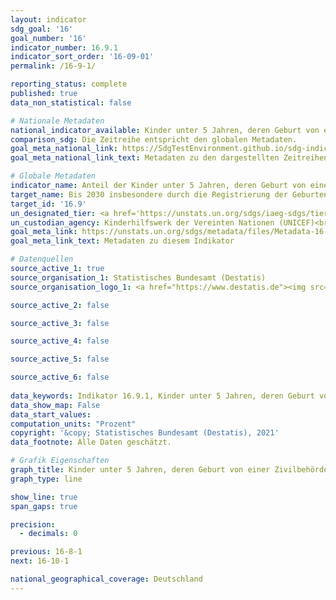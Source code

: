 ```yaml
---
layout: indicator    
sdg_goal: '16'    
goal_number: '16'    
indicator_number: 16.9.1    
indicator_sort_order: '16-09-01'    
permalink: /16-9-1/    

reporting_status: complete    
published: true    
data_non_statistical: false    

# Nationale Metadaten    
national_indicator_available: Kinder unter 5 Jahren, deren Geburt von einer Zivilbehörde registriert worden ist    
comparison_sdg: Die Zeitreihe entspricht den globalen Metadaten.    
goal_meta_national_link: https://SdgTestEnvironment.github.io/sdg-indicators/public/MetaDe/16.9.1.pdf    
goal_meta_national_link_text: Metadaten zu den dargestellten Zeitreihen    

# Globale Metadaten    
indicator_name: Anteil der Kinder unter 5 Jahren, deren Geburt von einer Zivilbehörde registriert wurde, nach Alter    
target_name: Bis 2030 insbesondere durch die Registrierung der Geburten dafür sorgen, dass alle Menschen eine rechtliche Identität haben    
target_id: '16.9'    
un_designated_tier: <a href='https://unstats.un.org/sdgs/iaeg-sdgs/tier-classification/' title='Klicken Sie hier um weitere Informationen zur UN-Tier-Klassifikation zu erhalten.'  target='_blank'>Tier I</a>    
un_custodian_agency: Kinderhilfswerk der Vereinten Nationen (UNICEF)<br>Statistische Division der Vereinten Nationen (UNSD)    
goal_meta_link: https://unstats.un.org/sdgs/metadata/files/Metadata-16-09-01.pdf    
goal_meta_link_text: Metadaten zu diesem Indikator    

# Datenquellen
source_active_1: true
source_organisation_1: Statistisches Bundesamt (Destatis)
source_organisation_logo_1: <a href="https://www.destatis.de"><img src="https://g205sdgs.github.io/sdg-indicators/public/OrgImgDe/destatis.png" alt="Logo destatis" style="height:60px; width:148px"/></a>

source_active_2: false

source_active_3: false

source_active_4: false

source_active_5: false

source_active_6: false
    
data_keywords: Indikator 16.9.1, Kinder unter 5 Jahren, deren Geburt von einer Zivilbehörde registriert worden ist, Kinderhilfswerk der Vereinten Nationen (UNICEF), Statistischen Division der UN (UNSD)    
data_show_map: False    
data_start_values:     
computation_units: "Prozent"    
copyright: '&copy; Statistisches Bundesamt (Destatis), 2021'    
data_footnote: Alle Daten geschätzt.    

# Grafik Eigenschaften    
graph_title: Kinder unter 5 Jahren, deren Geburt von einer Zivilbehörde registriert worden ist    
graph_type: line    

show_line: true
span_gaps: true

precision:
  - decimals: 0    

previous: 16-8-1    
next: 16-10-1    

national_geographical_coverage: Deutschland    
---
```


<span></span>